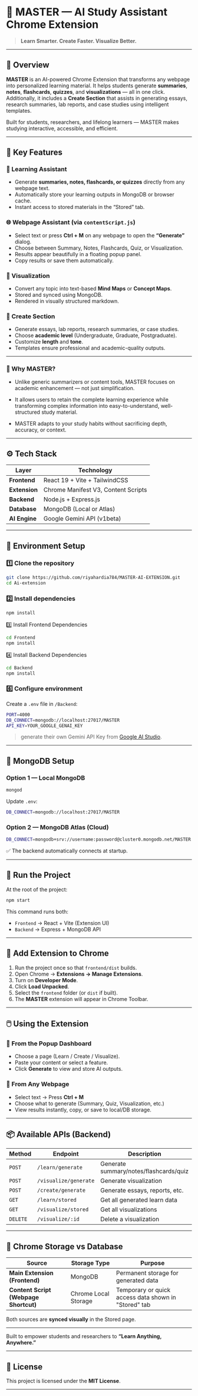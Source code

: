 # 🧠 MASTER — AI Study Assistant Chrome Extension

> **Learn Smarter. Create Faster. Visualize Better.**


---

## 🚀 Overview

**MASTER** is an AI-powered Chrome Extension that transforms any webpage into personalized learning material.
It helps students generate **summaries**, **notes**, **flashcards**, **quizzes**, and **visualizations** — all in one click.
Additionally, it includes a **Create Section** that assists in generating essays, research summaries, lab reports, and case studies using intelligent templates.

Built for students, researchers, and lifelong learners — MASTER makes studying interactive, accessible, and efficient.

---

## 🎯 Key Features

### 🧩 Learning Assistant

* Generate **summaries, notes, flashcards, or quizzes** directly from any webpage text.
* Automatically store your learning outputs in MongoDB or browser cache.
* Instant access to stored materials in the “Stored” tab.

### 🌐 Webpage Assistant (via `contentScript.js`)

* Select text or press **Ctrl + M** on any webpage to open the **“Generate”** dialog.
* Choose between Summary, Notes, Flashcards, Quiz, or Visualization.
* Results appear beautifully in a floating popup panel.
* Copy results or save them automatically.

### 🎨 Visualization

* Convert any topic into text-based **Mind Maps** or **Concept Maps**.
* Stored and synced using MongoDB.
* Rendered in visually structured markdown.

### 🧾 Create Section

* Generate essays, lab reports, research summaries, or case studies.
* Choose **academic level** (Undergraduate, Graduate, Postgraduate).
* Customize **length** and **tone**.
* Templates ensure professional and academic-quality outputs.

---
### 🎯 Why MASTER?

*   Unlike generic summarizers or content tools, MASTER focuses on academic enhancement — not just simplification.

*   It allows users to retain the complete learning experience while transforming complex information into easy-to-understand, well-structured study material.

*   MASTER adapts to your study habits without sacrificing depth, accuracy, or context.


---

## ⚙️ Tech Stack

| Layer         | Technology                          |
| ------------- | ----------------------------------- |
| **Frontend**  | React 19 + Vite + TailwindCSS       |
| **Extension** | Chrome Manifest V3, Content Scripts |
| **Backend**   | Node.js + Express.js                |
| **Database**  | MongoDB (Local or Atlas)            |
| **AI Engine** | Google Gemini API (v1beta)          |

---

## 🧩 Environment Setup

### 1️⃣ Clone the repository

```bash
git clone https://github.com/riyahardia784/MASTER-AI-EXTENSION.git
cd Ai-extension
```

### 2️⃣ Install dependencies

```bash
npm install
```
3️⃣ Install Frontend Dependencies

```bash
cd Frontend
npm install
```
4️⃣ Install Backend Dependencies

```bash 
cd Backend
npm install
```

### 6️⃣ Configure environment

Create a `.env` file in `/Backend`:

```bash
PORT=4000
DB_CONNECT=mongodb://localhost:27017/MASTER
API_KEY=YOUR_GOOGLE_GENAI_KEY
```

> generate their own Gemini API Key from [Google AI Studio](https://aistudio.google.com/app/apikey).

---

## 🍃 MongoDB Setup

### Option 1 — Local MongoDB

```bash
mongod
```

Update `.env`:

```bash
DB_CONNECT=mongodb://localhost:27017/MASTER
```

### Option 2 — MongoDB Atlas (Cloud)

```bash
DB_CONNECT=mongodb+srv://username:password@cluster0.mongodb.net/MASTER
```

✅ The backend automatically connects at startup.

---

## 🧠 Run the Project

At the root of the project:

```bash
npm start
```

This command runs both:

* `Frontend` → React + Vite (Extension UI)
* `Backend` → Express + MongoDB API

---

## 🧩 Add Extension to Chrome

1. Run the project once so that `frontend/dist` builds.
2. Open Chrome → **Extensions → Manage Extensions**.
3. Turn on **Developer Mode**.
4. Click **Load Unpacked**.
5. Select the `frontend` folder (or `dist` if built).
6. The **MASTER** extension will appear in Chrome Toolbar.

---

## 🖱️ Using the Extension

### 🔹 From the Popup Dashboard

* Choose a page (Learn / Create / Visualize).
* Paste your content or select a feature.
* Click **Generate** to view and store AI outputs.

### 🔹 From Any Webpage

* Select text → Press **Ctrl + M**
* Choose what to generate (Summary, Quiz, Visualization, etc.)
* View results instantly, copy, or save to local/DB storage.

---

## 📦 Available APIs (Backend)

| Method   | Endpoint              | Description                            |
| -------- | --------------------- | -------------------------------------- |
| `POST`   | `/learn/generate`     | Generate summary/notes/flashcards/quiz |
| `POST`   | `/visualize/generate` | Generate visualization                 |
| `POST`   | `/create/generate`    | Generate essays, reports, etc.         |
| `GET`    | `/learn/stored`       | Get all generated learn data           |
| `GET`    | `/visualize/stored`   | Get all visualizations                 |
| `DELETE` | `/visualize/:id`      | Delete a visualization                 |

---

## 🧩 Chrome Storage vs Database

| Source                                | Storage Type         | Purpose                                              |
| ------------------------------------- | -------------------- | ---------------------------------------------------- |
| **Main Extension (Frontend)**         | MongoDB              | Permanent storage for generated data                 |
| **Content Script (Webpage Shortcut)** | Chrome Local Storage | Temporary or quick access data shown in "Stored" tab |

Both sources are **synced visually** in the Stored page.

---

Built to empower students and researchers to **“Learn Anything, Anywhere.”**

---

## 📜 License

This project is licensed under the **MIT License**.

---
